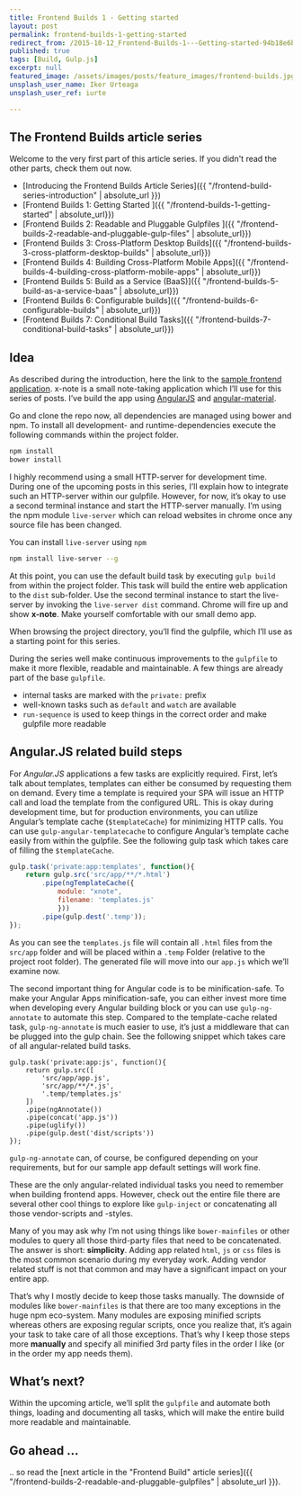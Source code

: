 ```yaml
---
title: Frontend Builds 1 - Getting started
layout: post
permalink: frontend-builds-1-getting-started
redirect_from: /2015-10-12_Frontend-Builds-1---Getting-started-94b18e6bc360
published: true
tags: [Build, Gulp.js]
excerpt: null
featured_image: /assets/images/posts/feature_images/frontend-builds.jpg
unsplash_user_name: Iker Urteaga
unsplash_user_ref: iurte

---
```

## The Frontend Builds article series
 Welcome to the very first part of this article series. If you didn't read the other parts, check them out now.

 * [Introducing the Frontend Builds Article Series]({{ "/frontend-build-series-introduction" | absolute_url }})
 * [Frontend Builds 1: Getting Started ]({{ "/frontend-builds-1-getting-started" | absolute_url}})
 * [Frontend Builds 2: Readable and Pluggable Gulpfiles  ]({{ "/frontend-builds-2-readable-and-pluggable-gulp-files" | absolute_url}})
 * [Frontend Builds 3: Cross-Platform Desktop Builds]({{ "/frontend-builds-3-cross-platform-desktop-builds" | absolute_url}})
 * [Frontend Builds 4: Building Cross-Platform Mobile Apps]({{ "/frontend-builds-4-building-cross-platform-mobile-apps" | absolute_url}})
 * [Frontend Builds 5: Build as a Service (BaaS)]({{ "/frontend-builds-5-build-as-a-service-baas" | absolute_url}})
 * [Frontend Builds 6: Configurable builds]({{ "/frontend-builds-6-configurable-builds" | absolute_url}})
 * [Frontend Builds 7: Conditional Build Tasks]({{ "/frontend-builds-7-conditional-build-tasks" | absolute_url}})


## Idea

As described during the introduction, here the link to the [sample frontend application](https://github.com/ThorstenHans/x-note). x-note is a small note-taking application which I’ll use for this series of posts. I’ve build the app using [AngularJS](https://angularjs.org/) and [angular-material](https://material.angularjs.org/latest/#/).

Go and clone the repo now, all dependencies are managed using bower and npm. To install all development- and runtime-dependencies execute the following commands within the project folder.

```bash
npm install
bower install

```

I highly recommend using a small HTTP-server for development time. During one of the upcoming posts in this series, I’ll explain how to integrate such an HTTP-server within our gulpfile. However, for now, it’s okay to use a second terminal instance and start the HTTP-server manually. I’m using the npm module `live-server` which can reload websites in chrome once any source file has been changed.

You can install `live-server` using `npm`

```bash
npm install live-server --g

```

At this point, you can use the default build task by executing `gulp build` from within the project folder. This task will build the entire web application to the `dist` sub-folder. Use the second terminal instance to start the live-server by invoking the `live-server dist` command. Chrome will fire up and show **x-note**. Make yourself comfortable with our small demo app.

When browsing the project directory, you’ll find the gulpfile, which I’ll use as a starting point for this series.

During the series well make continuous improvements to the `gulpfile` to make it more flexible, readable and maintainable. A few things are already part of the base `gulpfile`.

- internal tasks are marked with the `private:` prefix
- well-known tasks such as `default` and `watch` are available
- `run-sequence` is used to keep things in the correct order and make gulpfile more readable

## Angular.JS related build steps

For *Angular.JS* applications a few tasks are explicitly required. First, let’s talk about templates, templates can either be consumed by requesting them on demand. Every time a template is required your SPA will issue an HTTP call and load the template from the configured URL. This is okay during development time, but for production environments, you can utilize Angular’s template cache (`$templateCache`) for minimizing HTTP calls. You can use `gulp-angular-templatecache` to configure Angular’s template cache easily from within the gulpfile. See the following gulp task which takes care of filling the `$templateCache`.

```javascript
gulp.task('private:app:templates', function(){
    return gulp.src('src/app/**/*.html')
        .pipe(ngTemplateCache({
            module: "xnote",
            filename: 'templates.js'
            }))
        .pipe(gulp.dest('.temp'));
});

```

As you can see the `templates.js` file will contain all `.html` files from the `src/app` folder and will be placed within a `.temp` Folder (relative to the project root folder). The generated file will move into our `app.js` which we’ll examine now.

The second important thing for Angular code is to be minification-safe. To make your Angular Apps minification-safe, you can either invest more time when developing every Angular building block or you can use `gulp-ng-annotate` to automate this step. Compared to the template-cache related task, `gulp-ng-annotate` is much easier to use, it’s just a middleware that can be plugged into the gulp chain. See the following snippet which takes care of all angular-related build tasks.

```javscript
gulp.task('private:app:js', function(){
    return gulp.src([
        'src/app/app.js',
        'src/app/**/*.js',
        '.temp/templates.js'
    ])
    .pipe(ngAnnotate())
    .pipe(concat('app.js'))
    .pipe(uglify())
    .pipe(gulp.dest('dist/scripts'))
});

```

`gulp-ng-annotate` can, of course, be configured depending on your requirements, but for our sample app default settings will work fine.

These are the only angular-related individual tasks you need to remember when building frontend apps. However, check out the entire file there are several other cool things to explore like `gulp-inject` or concatenating all those vendor-scripts and -styles.

Many of you may ask why I’m not using things like `bower-mainfiles` or other modules to query all those third-party files that need to be concatenated. The answer is short: **simplicity**. Adding app related `html`, `js` or `css` files is the most common scenario during my everyday work. Adding vendor related stuff is not that common and may have a significant impact on your entire app.

That’s why I mostly decide to keep those tasks manually. The downside of modules like `bower-mainfiles` is that there are too many exceptions in the huge npm eco-system. Many modules are exposing minified scripts whereas others are exposing regular scripts, once you realize that, it’s again your task to take care of all those exceptions. That’s why I keep those steps more **manually** and specify all minified 3rd party files in the order I like (or in the order my app needs them).

## What’s next?

Within the upcoming article, we’ll split the `gulpfile` and automate both things, loading and documenting all tasks, which will make the entire build more readable and maintainable.

## Go ahead ...

.. so read the [next article in the "Frontend Build" article series]({{ "/frontend-builds-2-readable-and-pluggable-gulpfiles" | absolute_url }}).


